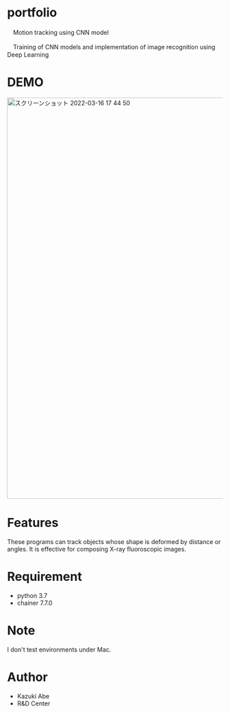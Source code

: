 # portfolio

　Motion tracking using CNN model

　Training of CNN models and implementation of image recognition using Deep Learning

# DEMO
<img width="938" alt="スクリーンショット 2022-03-16 17 44 50" src="https://user-images.githubusercontent.com/101300902/158551374-ddd67c01-b17c-4141-b316-0182459f62c7.png">

# Features

These programs can track objects whose shape is deformed by distance or angles.
It is effective for composing X-ray fluoroscopic images.

# Requirement

* python 3.7
* chainer 7.7.0

# Note

I don't test environments under Mac.

# Author

* Kazuki Abe
* R&D Center
